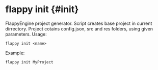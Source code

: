 flappy init {#init}
=========
FlappyEngine project generator.
Script creates base project in current dirrectory.
Project cotains config.json, src and res folders,
using given parameters.
Usage:

    flappy init <name>

Example:

    flappy init MyProject

